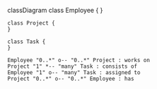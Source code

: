 classDiagram
    class Employee {
    }

    class Project {
    }

    class Task {
    }

    Employee "0..*" o-- "0..*" Project : works on
    Project "1" *-- "many" Task : consists of
    Employee "1" o-- "many" Task : assigned to
    Project "0..*" o-- "0..*" Employee : has